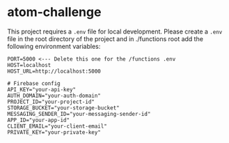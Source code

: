 # atom-challenge

This project requires a `.env` file for local development. Please create a `.env` file in the root directory of the project and in ./functions root add the following environment variables:

```env
PORT=5000 <--- Delete this one for the /functions .env
HOST=localhost
HOST_URL=http://localhost:5000

# Firebase config
API_KEY="your-api-key"
AUTH_DOMAIN="your-auth-domain"
PROJECT_ID="your-project-id"
STORAGE_BUCKET="your-storage-bucket"
MESSAGING_SENDER_ID="your-messaging-sender-id"
APP_ID="your-app-id"
CLIENT_EMAIL="your-client-email"
PRIVATE_KEY="your-private-key"
```
